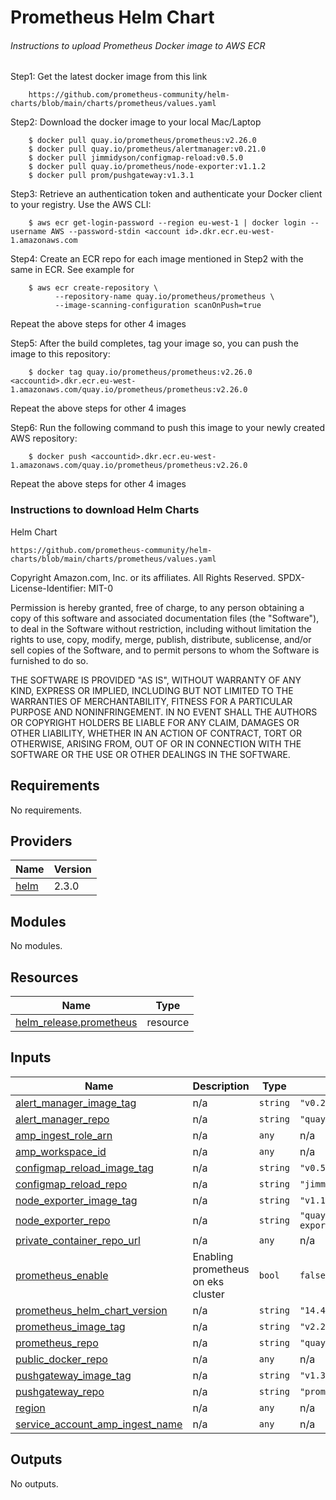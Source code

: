 # Prometheus Helm Chart

###### Instructions to upload Prometheus Docker image to AWS ECR

Step1: Get the latest docker image from this link
        
        https://github.com/prometheus-community/helm-charts/blob/main/charts/prometheus/values.yaml
        
Step2: Download the docker image to your local Mac/Laptop
        
        $ docker pull quay.io/prometheus/prometheus:v2.26.0
        $ docker pull quay.io/prometheus/alertmanager:v0.21.0
        $ docker pull jimmidyson/configmap-reload:v0.5.0
        $ docker pull quay.io/prometheus/node-exporter:v1.1.2
        $ docker pull prom/pushgateway:v1.3.1
        
        
Step3: Retrieve an authentication token and authenticate your Docker client to your registry. Use the AWS CLI:
        
        $ aws ecr get-login-password --region eu-west-1 | docker login --username AWS --password-stdin <account id>.dkr.ecr.eu-west-1.amazonaws.com
        
Step4: Create an ECR repo for each image mentioned in Step2 with the same in ECR. See example for 
    
        $ aws ecr create-repository \
              --repository-name quay.io/prometheus/prometheus \
              --image-scanning-configuration scanOnPush=true 
        
Repeat the above steps for other 4 images
              
Step5: After the build completes, tag your image so, you can push the image to this repository:
        
        $ docker tag quay.io/prometheus/prometheus:v2.26.0 <accountid>.dkr.ecr.eu-west-1.amazonaws.com/quay.io/prometheus/prometheus:v2.26.0

Repeat the above steps for other 4 images
        
Step6: Run the following command to push this image to your newly created AWS repository:
        
        $ docker push <accountid>.dkr.ecr.eu-west-1.amazonaws.com/quay.io/prometheus/prometheus:v2.26.0

Repeat the above steps for other 4 images

### Instructions to download Helm Charts

Helm Chart
    
    https://github.com/prometheus-community/helm-charts/blob/main/charts/prometheus/values.yaml


<!-- BEGINNING OF PRE-COMMIT-TERRAFORM DOCS HOOK -->
Copyright Amazon.com, Inc. or its affiliates. All Rights Reserved.
SPDX-License-Identifier: MIT-0

Permission is hereby granted, free of charge, to any person obtaining a copy of this
software and associated documentation files (the "Software"), to deal in the Software
without restriction, including without limitation the rights to use, copy, modify,
merge, publish, distribute, sublicense, and/or sell copies of the Software, and to
permit persons to whom the Software is furnished to do so.

THE SOFTWARE IS PROVIDED "AS IS", WITHOUT WARRANTY OF ANY KIND, EXPRESS OR IMPLIED,
INCLUDING BUT NOT LIMITED TO THE WARRANTIES OF MERCHANTABILITY, FITNESS FOR A
PARTICULAR PURPOSE AND NONINFRINGEMENT. IN NO EVENT SHALL THE AUTHORS OR COPYRIGHT
HOLDERS BE LIABLE FOR ANY CLAIM, DAMAGES OR OTHER LIABILITY, WHETHER IN AN ACTION
OF CONTRACT, TORT OR OTHERWISE, ARISING FROM, OUT OF OR IN CONNECTION WITH THE
SOFTWARE OR THE USE OR OTHER DEALINGS IN THE SOFTWARE.

## Requirements

No requirements.

## Providers

| Name | Version |
|------|---------|
| <a name="provider_helm"></a> [helm](#provider\_helm) | 2.3.0 |

## Modules

No modules.

## Resources

| Name | Type |
|------|------|
| [helm_release.prometheus](https://registry.terraform.io/providers/hashicorp/helm/latest/docs/resources/release) | resource |

## Inputs

| Name | Description | Type | Default | Required |
|------|-------------|------|---------|:--------:|
| <a name="input_alert_manager_image_tag"></a> [alert\_manager\_image\_tag](#input\_alert\_manager\_image\_tag) | n/a | `string` | `"v0.21.0"` | no |
| <a name="input_alert_manager_repo"></a> [alert\_manager\_repo](#input\_alert\_manager\_repo) | n/a | `string` | `"quay.io/prometheus/alertmanager"` | no |
| <a name="input_amp_ingest_role_arn"></a> [amp\_ingest\_role\_arn](#input\_amp\_ingest\_role\_arn) | n/a | `any` | n/a | yes |
| <a name="input_amp_workspace_id"></a> [amp\_workspace\_id](#input\_amp\_workspace\_id) | n/a | `any` | n/a | yes |
| <a name="input_configmap_reload_image_tag"></a> [configmap\_reload\_image\_tag](#input\_configmap\_reload\_image\_tag) | n/a | `string` | `"v0.5.0"` | no |
| <a name="input_configmap_reload_repo"></a> [configmap\_reload\_repo](#input\_configmap\_reload\_repo) | n/a | `string` | `"jimmidyson/configmap-reload"` | no |
| <a name="input_node_exporter_image_tag"></a> [node\_exporter\_image\_tag](#input\_node\_exporter\_image\_tag) | n/a | `string` | `"v1.1.2"` | no |
| <a name="input_node_exporter_repo"></a> [node\_exporter\_repo](#input\_node\_exporter\_repo) | n/a | `string` | `"quay.io/prometheus/node-exporter"` | no |
| <a name="input_private_container_repo_url"></a> [private\_container\_repo\_url](#input\_private\_container\_repo\_url) | n/a | `any` | n/a | yes |
| <a name="input_prometheus_enable"></a> [prometheus\_enable](#input\_prometheus\_enable) | Enabling prometheus on eks cluster | `bool` | `false` | no |
| <a name="input_prometheus_helm_chart_version"></a> [prometheus\_helm\_chart\_version](#input\_prometheus\_helm\_chart\_version) | n/a | `string` | `"14.4.0"` | no |
| <a name="input_prometheus_image_tag"></a> [prometheus\_image\_tag](#input\_prometheus\_image\_tag) | n/a | `string` | `"v2.26.0"` | no |
| <a name="input_prometheus_repo"></a> [prometheus\_repo](#input\_prometheus\_repo) | n/a | `string` | `"quay.io/prometheus/prometheus"` | no |
| <a name="input_public_docker_repo"></a> [public\_docker\_repo](#input\_public\_docker\_repo) | n/a | `any` | n/a | yes |
| <a name="input_pushgateway_image_tag"></a> [pushgateway\_image\_tag](#input\_pushgateway\_image\_tag) | n/a | `string` | `"v1.3.1"` | no |
| <a name="input_pushgateway_repo"></a> [pushgateway\_repo](#input\_pushgateway\_repo) | n/a | `string` | `"prom/pushgateway"` | no |
| <a name="input_region"></a> [region](#input\_region) | n/a | `any` | n/a | yes |
| <a name="input_service_account_amp_ingest_name"></a> [service\_account\_amp\_ingest\_name](#input\_service\_account\_amp\_ingest\_name) | n/a | `any` | n/a | yes |

## Outputs

No outputs.
<!-- END OF PRE-COMMIT-TERRAFORM DOCS HOOK -->

